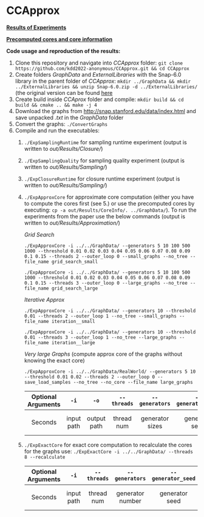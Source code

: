 # CCApprox

**[Results of Experiments](out/Results/)**

**[Precomputed cores and core information](out/Results/CoreInfo/)** 

**Code usage and reproduction of the results:**

1. Clone this repository and navigate into *CCApprox* folder: ```git clone https://github.com/kdd2022-anonymous/CCApprox.git && cd CCApprox```
2. Create folders *GraphData* and *ExternalLibraries* with the Snap-6.0 library in the parent folder of *CCApprox*: ```mkdir ../GraphData && mkdir ../ExternalLibraries && unzip Snap-6.0.zip -d ../ExternalLibraries/``` (the original version can be found [here](http://snap.stanford.edu/releases/Snap-6.0.zip)
5. Create build inside *CCAprox* folder and compile:
   ```mkdir build && cd build && cmake .. && make -j 4```
6. Download the graphs from http://snap.stanford.edu/data/index.html and save unpacked *.txt* in the *GraphData* folder
7. Convert the graphs: ```./ConvertGraphs```
8. Compile and run the executables:
   1. ```./ExpSamplingRuntime``` for sampling runtime experiment (output is written to *out/Results/Closure/*)
   2. ```./ExpSamplingQuality``` for sampling quality experiment (output is written to *out/Results/Sampling/*)
   3. ```./ExpClosureRuntime``` for closure runtime experiment   (output is written to *out/Results/Sampling/*)
   4. ```./ExpApproxCore``` for approximate core computation (either you have to compute the cores first (see 5.) or use the precomputed cores by executing: ```cp -a out/Results/CoreInfo/. ../GraphData/```). To run the experiments from the paper use the below commands (output is written to *out/Results/Approximation/*)    
   
      *Grid Search*
    
       ```./ExpApproxCore -i ../../GraphData/ --generators 5 10 100 500 1000 --threshold 0.01 0.02 0.03 0.04 0.05 0.06 0.07 0.08 0.09 0.1 0.15 --threads 2 --outer_loop 0 --small_graphs --no_tree --file_name grid_search_small```
    
       ```./ExpApproxCore -i ../../GraphData/ --generators 5 10 100 500 1000 --threshold 0.01 0.02 0.03 0.04 0.05 0.06 0.07 0.08 0.09 0.1 0.15 --threads 3 --outer_loop 0 --large_graphs --no_tree --file_name grid_search_large```
      
       *Iterative Approx*
   
       ```./ExpApproxCore -i ../../GraphData/ --generators 10 --threshold 0.01 --threads 2 --outer_loop 1 --no_tree --small_graphs --file_name iteration__small```
    
       ```./ExpApproxCore -i ../../GraphData/ --generators 10 --threshold 0.01 --threads 3 --outer_loop 1 --no_tree --large_graphs --file_name iteration__large```
       
       *Very large Graphs* (compute approx core of the graphs without knowing the exact core)
    
       ```./ExpApproxCore -i ../../GraphData/RealWorld/ --generators 5 10 --threshold 0.01 0.02 --threads 2 --outer_loop 0 --save_load_samples --no_tree --no_core --file_name large_graphs```
      
   
       | Optional Arguments | ```-i```  | ```-o```  | ```--threads```  | ```--generators``` | ```--generator_seed``` | ```--threshold``` | ```--core_iterations```  | ```--samples``` | ```--sample_seed```  | ```--max_nodes``` | ```--max_edges``` |
       | :---:   | :-: | :-: | :-: | :------------: | :-----------------: | :------------------: | :------------------: | :------------: | :------------: | :------------: | :------------: |
       | Seconds | input path | output path | thread num | generator sizes | generator seed | threshold sizes | iterations of the core | number of samples | sample seed | max graph size | max graph edges |
   5. ```./ExpExactCore``` for exact core computation to recalculate the cores for the graphs use: ```./ExpExactCore -i ../../GraphData/ --threads 8 --recalculate```
    
       | Optional Arguments | ```-i```  | ```--threads```  | ```--generators``` | ```--generator_seed``` | ```--core_iterations``` | ```--max_nodes``` | ```--max_edges``` |
       | :---:   | :-: | :-: | :------------: | :-----------------: | :------------------: | :------------: | :------------: |
       | Seconds | input path | thread num | generator number | generator seed | iterations of the core | max graph size | max graph edges |
       
       
       
